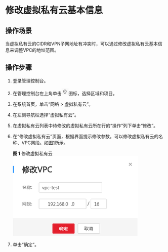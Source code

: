 # 修改虚拟私有云基本信息<a name="zh-cn_topic_0030969462"></a>

## 操作场景<a name="s79517a598ca942e18e27aa57fd742714"></a>

当虚拟私有云的CIDR和VPN子网地址有冲突时，可以通过修改虚拟私有云基本信息来调整VPC的地址范围。

## 操作步骤<a name="sc964fc4c03254e5aba4debd3197c7415"></a>

1.  登录管理控制台。
2.  在管理控制台左上角单击![](figures/icon-region.png)图标，选择区域和项目。
3.  在系统首页，单击“网络 \> 虚拟私有云”。
4.  在左侧导航栏选择“虚拟私有云”。
5.  在虚拟私有云列表中待修改的虚拟私有云所在行的“操作”列下单击“修改”。
6.  在“修改虚拟私有云”页面，根据界面提示修改参数。可以修改虚拟私有云的名称、VPC网段。如[图1](#f0163e8fbe8a74b4994e8d815eb163c75)所示。

    **图 1**  修改虚拟私有云<a name="f0163e8fbe8a74b4994e8d815eb163c75"></a>  
    ![](figures/修改虚拟私有云.png "修改虚拟私有云")

7.  单击“确定”。

